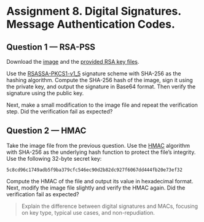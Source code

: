 # Assignment 8. Digital Signatures. Message Authentication Codes.

## Question 1 — RSA-PSS

Download the [image](https://www.osadl.org/fileadmin/dam/images/tux-72.png) and the [provided RSA key files](https://github.com/yefimov-d/Cryptography/tree/master/Lectures/lec8).


Use the [RSASSA-PKCS1-v1_5](https://pycryptodome.readthedocs.io/en/latest/src/signature/pkcs1_v1_5.html) signature scheme with SHA-256 as the hashing algorithm. Compute the SHA-256 hash of the image, sign it using the private key, and output the signature in Base64 format. Then verify the signature using the public key.


Next, make a small modification to the image file and repeat the verification step. Did the verification fail as expected?

## Question 2 — HMAC

Take the image file from the previous question. Use the [HMAC](https://pycryptodome.readthedocs.io/en/latest/src/hash/hmac.html) algorithm with SHA-256 as the underlying hash function to protect the file’s integrity. Use the following 32-byte secret key:

```5c8cd96c1749adb5f9ba379cfc546ec90d2b82dc927f6067dd444fb20e73ef32```

Compute the HMAC of the file and output its value in hexadecimal format. Next, modify the image file slightly and verify the HMAC again. Did the verification fail as expected?

> Explain the difference between digital signatures and MACs, focusing on key type, typical use cases, and non-repudiation.